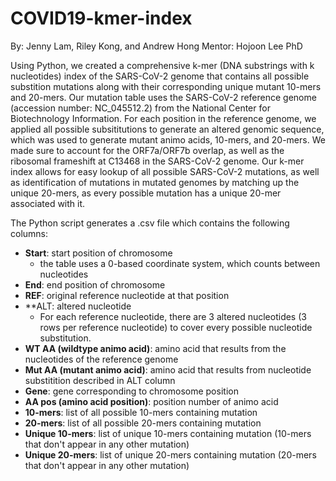 # COVID19-kmer-index
By: Jenny Lam, Riley Kong, and Andrew Hong
Mentor: Hojoon Lee PhD

Using Python, we created a comprehensive k-mer (DNA substrings with k nucleotides) index of the SARS-CoV-2 genome that contains all possible substition mutations along with their corresponding unique mutant 10-mers and 20-mers. Our mutation table uses the SARS-CoV-2 reference genome (accession number: NC_045512.2) from the National Center for Biotechnology Information. For each position in the reference genome, we applied all possible subsititutions to generate an altered genomic sequence, which was used to generate mutant animo acids, 10-mers, and 20-mers. We made sure to account for the ORF7a/ORF7b overlap, as well as the ribosomal frameshift at C13468 in the SARS-CoV-2 genome. Our k-mer index allows for easy lookup of all possible SARS-CoV-2 mutations, as well as identification of mutations in mutated genomes by matching up the unique 20-mers, as every possible mutation has a unique 20-mer associated with it.

The Python script generates a .csv file which contains the following columns:
- **Start**: start position of chromosome
  - the table uses a 0-based coordinate system, which counts between nucleotides
- **End**: end position of chromosome
- **REF**: original reference nucleotide at that position
- **ALT: altered nucleotide
  - For each reference nucleotide, there are 3 altered nucleotides (3 rows per reference nucleotide) to cover every possible nucleotide substitution. 
- **WT AA (wildtype animo acid)**: amino acid that results from the nucleotides of the reference genome
- **Mut AA (mutant animo acid)**: amino acid that results from nucleotide substitition described in ALT column
- **Gene**: gene corresponding to chromosome position
- **AA pos (amino acid position)**: position number of animo acid
- **10-mers**: list of all possible 10-mers containing mutation
- **20-mers**: list of all possible 20-mers containing mutation
- **Unique 10-mers**: list of unique 10-mers containing mutation (10-mers that don't appear in any other mutation)
- **Unique 20-mers**: list of unique 20-mers containing mutation (20-mers that don't appear in any other mutation)
